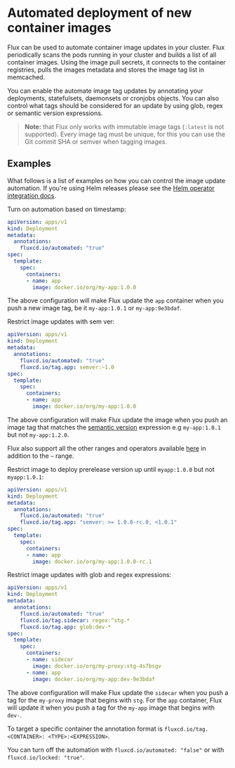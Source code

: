 # Automated deployment of new container images

Flux can be used to automate container image updates in your cluster.
Flux periodically scans the pods running in your cluster and builds a list of all container images.
Using the image pull secrets, it connects to the container registries, pulls the images metadata
and stores the image tag list in memcached.

You can enable the automate image tag updates by annotating your deployments, statefulsets,
daemonsets or cronjobs objects. You can also control what tags should be considered for an
update by using glob, regex or semantic version expressions.

> **Note:** that Flux only works with immutable image tags (`:latest` is not supported).
Every image tag must be unique, for this you can use the Git commit SHA or semver when tagging images.

## Examples

What follows is a list of examples on how you can control the image update automation. If you're using Helm releases 
please see the [Helm operator integration docs](helm-operator-integration.md).

Turn on automation based on timestamp:

```yaml
apiVersion: apps/v1
kind: Deployment
metadata:
  annotations:
    fluxcd.io/automated: "true"
spec:
  template:
    spec:
      containers:
      - name: app
        image: docker.io/org/my-app:1.0.0
```

The above configuration will make Flux update the `app` container when you push
a new image tag, be it `my-app:1.0.1` or `my-app:9e3bdaf`.

Restrict image updates with sem ver:

```yaml
apiVersion: apps/v1
kind: Deployment
metadata:
  annotations:
    fluxcd.io/automated: "true"
    fluxcd.io/tag.app: semver:~1.0
spec:
  template:
    spec:
      containers:
      - name: app
        image: docker.io/org/my-app:1.0.0
```

The above configuration will make Flux update the image when you push
an image tag that matches the [semantic version](https://semver.org/)
expression e.g `my-app:1.0.1` but not `my-app:1.2.0`. 

Flux also support all the other ranges and operators available [here](https://github.com/Masterminds/semver) in addition to the `~` range.

Restrict image to deploy prerelease version up until `myapp:1.0.0` but not `myapp:1.0.1`:

```yaml
apiVersion: apps/v1
kind: Deployment
metadata:
  annotations:
    fluxcd.io/automated: "true"
    fluxcd.io/tag.app: "semver: >= 1.0.0-rc.0, <1.0.1"
spec:
  template:
    spec:
      containers:
      - name: app
        image: docker.io/org/my-app:1.0.0-rc.1
```

Restrict image updates with glob and regex expressions:

```yaml
apiVersion: apps/v1
kind: Deployment
metadata:
  annotations:
    fluxcd.io/automated: "true"
    fluxcd.io/tag.sidecar: regex:^stg.*
    fluxcd.io/tag.app: glob:dev-*
spec:
  template:
    spec:
      containers:
      - name: sidecar
        image: docker.io/org/my-proxy:stg-4s7bsgv
      - name: app
        image: docker.io/org/my-app:dev-9e3bdaf
```

The above configuration will make Flux update the `sidecar` when you push
a tag for the `my-proxy` image that begins with `stg`.
For the `app` container, Flux will update it when you push a tag for the
`my-app` image that begins with `dev-`.

To target a specific container the annotation format is `fluxcd.io/tag.<CONTAINER>: <TYPE>:<EXPRESSION>`.

You can turn off the automation with `fluxcd.io/automated: "false"` or with `fluxcd.io/locked: "true"`.

